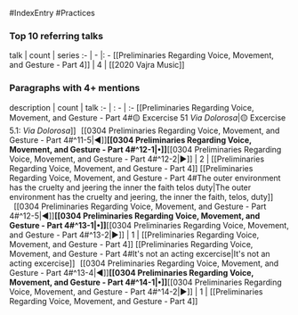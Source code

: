 #IndexEntry #Practices

### Top 10 referring talks
talk | count | series
:- | - |: -
[[Preliminaries Regarding Voice, Movement, and Gesture - Part 4]] | 4 | [[2020 Vajra Music]]

### Paragraphs with 4+ mentions
description | count | talk
:- | : - | :-
[[Preliminaries Regarding Voice, Movement, and Gesture - Part 4#🟡 Excercise 51 _Via Dolorosa_\|🟡 Excercise 5.1: _Via Dolorosa_]] &nbsp;&nbsp;[[0304 Preliminaries Regarding Voice, Movement, and Gesture - Part 4#^11-5\|◀]]**[[0304 Preliminaries Regarding Voice, Movement, and Gesture - Part 4#^12-1\|•]]**[[0304 Preliminaries Regarding Voice, Movement, and Gesture - Part 4#^12-2\|▶]] | 2 | [[Preliminaries Regarding Voice, Movement, and Gesture - Part 4]]
[[Preliminaries Regarding Voice, Movement, and Gesture - Part 4#The outer environment has the cruelty and jeering the inner the faith telos duty\|The outer environment has the cruelty and jeering, the inner the faith, telos, duty]] &nbsp;&nbsp;[[0304 Preliminaries Regarding Voice, Movement, and Gesture - Part 4#^12-5\|◀]]**[[0304 Preliminaries Regarding Voice, Movement, and Gesture - Part 4#^13-1\|•]]**[[0304 Preliminaries Regarding Voice, Movement, and Gesture - Part 4#^13-2\|▶]] | 1 | [[Preliminaries Regarding Voice, Movement, and Gesture - Part 4]]
[[Preliminaries Regarding Voice, Movement, and Gesture - Part 4#It's not an acting excercise\|It's not an acting excercise]] &nbsp;&nbsp;[[0304 Preliminaries Regarding Voice, Movement, and Gesture - Part 4#^13-4\|◀]]**[[0304 Preliminaries Regarding Voice, Movement, and Gesture - Part 4#^14-1\|•]]**[[0304 Preliminaries Regarding Voice, Movement, and Gesture - Part 4#^14-2\|▶]] | 1 | [[Preliminaries Regarding Voice, Movement, and Gesture - Part 4]]

